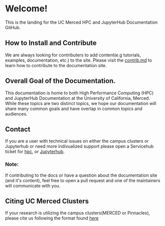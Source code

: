 # Welcome!
This is the landing for the UC Merced HPC and JupyterHub Documentation GitHub.

## How to Install and Contribute
We are always looking for contributers to add content(e.g tutorials, examples, documentation, etc.) to the site. Please visit the [contrib.md](/contrib.md) to learn how to contribute to the documentation site. 

## Overall Goal of the Documentation. 
This documentation is home to both High Performance Computing (HPC) and JupyterHub Documentation at the University of California, Merced. While these topics are two distinct topics, we hope our documentation will share many common goals and have overlap in common topics and audiences. 

## Contact 
If you are a user with technical issues on either the campus clusters or Jupyterhub or need more indivualized support please open a Servicehub ticket for [hpc](https://ucmerced.service-now.com/servicehub?id=public_kb_article&sys_id=3c3ee9ff1b67a0543a003112cd4bcb13&form_id=06da3f8edbfc08103c4d56f3ce9619f4), or [Jupyterhub](https://ucmerced.service-now.com/servicehub?id=public_kb_article&sys_id=9d79262483011a1066ac93647daad3e6&form_id=69d58f061b6bc6905f3aed74bd4bcb2a).

### Note:
If contributing to the docs or have a question about the documentation site (and it's content), feel free to open a pull request and one of the maintainers will communicate with you.

## Citing UC Merced Clusters
If your research is utilizing the campus clusters(MERCED or Pinnacles), please cite us following the format found [here](docs/hpcdocs/HPC-clusters/campus-clusters.md/#hpc-clusters)